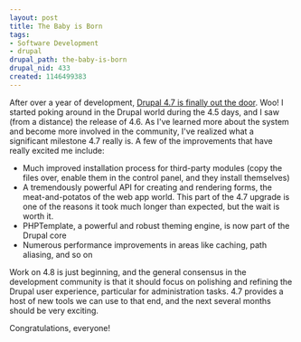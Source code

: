 ```yaml
--- 
layout: post
title: The Baby is Born
tags: 
- Software Development
- drupal
drupal_path: the-baby-is-born
drupal_nid: 433
created: 1146499383
---
```

After over a year of development, <a href="http://drupal.org/drupal-4.7.0">Drupal 4.7 is finally out the door</a>. Woo! I started poking around in the Drupal world during the 4.5 days, and I saw (from a distance) the release of 4.6. As I've learned more about the system and become more involved in the community, I've realized what a significant milestone 4.7 really is. A few of the improvements that have really excited me include:

<ul><li>Much improved installation process for third-party modules (copy the files over, enable them in the control panel, and they install themselves)</li><li>A tremendously powerful API for creating and rendering forms, the meat-and-potatos of the web app world. This part of the 4.7 upgrade is one of the reasons it took much longer than expected, but the wait is worth it.</li>

<li>PHPTemplate, a powerful and robust theming engine, is now part of the Drupal core</li>

<li>Numerous performance improvements in areas like caching, path aliasing, and so on</li></ul>

Work on 4.8 is just beginning, and the general consensus in the development community is that it should focus on polishing and refining the Drupal user experience, particular for administration tasks. 4.7 provides a host of new tools we can use to that end, and the next several months should be very exciting.



Congratulations, everyone! 
